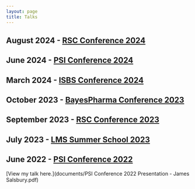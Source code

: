 ```yaml
---
layout: page
title: Talks
---
```


## August 2024 - [RSC Conference 2024](https://sites.exeter.ac.uk/rsc2024/)

## June 2024 - [PSI Conference 2024](https://psiweb.org/conferences)

## March 2024 - [ISBS Conference 2024](https://www.isbiostat.org/)

## October 2023 - [BayesPharma Conference 2023](https://bayes-pharma.org/)

## September 2023 - [RSC Conference 2023](https://sites.google.com/sheffield.ac.uk/rsc-2023/home)

## July 2023 - [LMS Summer School 2023](https://probabilitygroup.sites.sheffield.ac.uk/events/LMS2023)

## June 2022 - [PSI Conference 2022](https://psiweb.org/conferences)

[View my talk here.](documents/PSI Conference 2022 Presentation - James Salsbury.pdf)



















